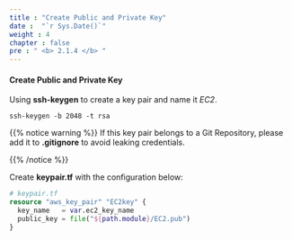 ```yaml
---
title : "Create Public and Private Key"
date :  "`r Sys.Date()`" 
weight : 4
chapter : false
pre : " <b> 2.1.4 </b> "
---
```


#### Create Public and Private Key

Using **ssh-keygen** to create a key pair and name it *EC2*.

```
ssh-keygen -b 2048 -t rsa
```

{{% notice warning %}}
If this key pair belongs to a Git Repository, please add it to **.gitignore** to avoid leaking credentials.

{{% /notice %}}

Create **keypair.tf** with the configuration below:

```tf
# keypair.tf
resource "aws_key_pair" "EC2key" {
  key_name   = var.ec2_key_name
  public_key = file("${path.module}/EC2.pub")
}
```